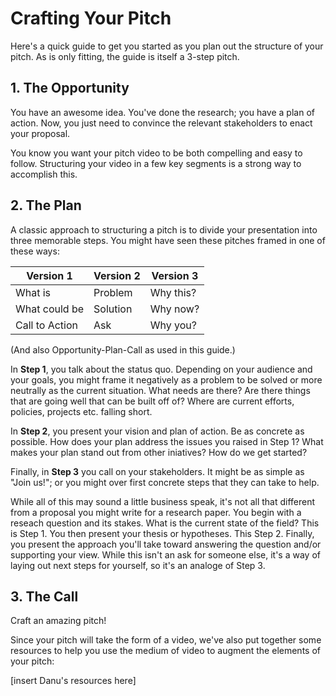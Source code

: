 # Crafting Your Pitch

Here's a quick guide to get you started as you plan out the structure of your pitch. As is only fitting, the guide is itself a 3-step pitch.

## 1. The Opportunity

You have an awesome idea. You've done the research; you have a plan of action. Now, you just need to convince the relevant stakeholders to enact your proposal.

You know you want your pitch video to be both compelling and easy to follow. Structuring your video in a few key segments is a strong way to accomplish this.  


## 2. The Plan

A classic approach to structuring a pitch is to divide your presentation into three memorable steps. You might have seen these pitches framed in one of these ways:

 Version 1 |  Version 2 | Version 3
--- | --- | ---
What is | Problem | Why this?
What could be | Solution | Why now?
Call to Action | Ask | Why you?

(And also Opportunity-Plan-Call as used in this guide.)

In **Step 1**, you talk about the status quo. Depending on your audience and your goals, you might frame it negatively as a problem to be solved or more neutrally as the current situation. What needs are there? Are there things that are going well that can be built off of? Where are current efforts, policies, projects etc. falling short.   

In **Step 2**, you present your vision and plan of action. Be as concrete as possible. How does your plan address the issues you raised in Step 1? What makes your plan stand out from other iniatives? How do we get started?

Finally, in **Step 3** you call on your stakeholders. It might be as simple as "Join us!"; or you might over first concrete steps that they can take to help.

While all of this may sound a little business speak, it's not all that different from a proposal you might write for a research paper. You begin with a reseach question and its stakes. What is the current state of the field? This is Step 1. You then present your thesis or hypotheses. This Step 2. Finally, you present the approach you'll take toward answering the question and/or supporting your view. While this isn't an ask for someone else, it's a way of laying out next steps for yourself, so it's an analoge of Step 3.


## 3. The Call

Craft an amazing pitch!

Since your pitch will take the form of a video, we've also put together some resources to help you use the medium of video to augment the elements of your pitch:

[insert Danu's resources here]
